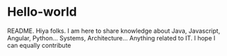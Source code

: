 # Hello-world
README. Hiya folks. I am here to share knowledge about Java, Javascript, Angular, Python... Systems, Architecture... Anything related to IT. I hope I can equally contribute
